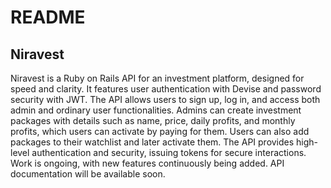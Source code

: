 # README

## Niravest
Niravest is a Ruby on Rails API for an investment platform, designed for speed and clarity. It features user authentication with Devise and password security with JWT. The API allows users to sign up, log in, and access both admin and ordinary user functionalities. Admins can create investment packages with details such as name, price, daily profits, and monthly profits, which users can activate by paying for them. Users can also add packages to their watchlist and later activate them. The API provides high-level authentication and security, issuing tokens for secure interactions. Work is ongoing, with new features continuously being added. API documentation will be available soon.


